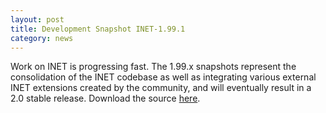 ```yaml
---
layout: post
title: Development Snapshot INET-1.99.1
category: news
---
```


Work on INET is progressing fast. The 1.99.x snapshots represent the
consolidation of the INET codebase as well as integrating various external
INET extensions created by the community, and will eventually result in a
2.0 stable release. Download the source [here](Download.html).

